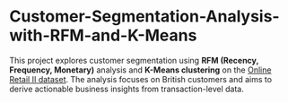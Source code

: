 # Customer-Segmentation-Analysis-with-RFM-and-K-Means
This project explores customer segmentation using **RFM (Recency, Frequency, Monetary)** analysis and **K-Means clustering** on the [Online Retail II dataset](https://archive.ics.uci.edu/dataset/502/online+retail+ii). The analysis focuses on British customers and aims to derive actionable business insights from transaction-level data.
